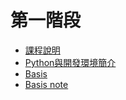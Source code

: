 # 第一階段

- [課程說明](https://drive.google.com/open?id=1sGvZxHE0C2Z_9lBeTCHPWHCO4MT9Dtd-)
- [Python與開發環境簡介](https://drive.google.com/open?id=1pXbiHioeBtVaiY-XG-KG9Ow_Obpjcqbo)
- [Basis](https://drive.google.com/open?id=1jgzdYSOKft7tAwb_mXaCz4_TwQv8jQNY)
- [Basis note](https://drive.google.com/file/d/1DcavLuAUyi283JVVipdoDFaVpFzltXYk/view?usp=sharing)